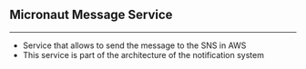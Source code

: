 ## Micronaut Message Service
---

- Service that allows to send the message to the SNS in AWS
- This service is part of the architecture of the notification system 

